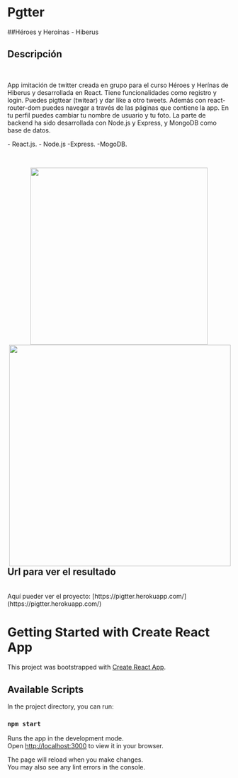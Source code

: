 # Pgtter
##Héroes y Heroínas - Hiberus

## Descripción 
<br/>
<p> App imitación de twitter creada en grupo para el curso Héroes y Herínas de Hiberus y desarrollada en React. Tiene funcionalidades como registro y login. Puedes pigttear (twitear) y dar like a otro tweets. Además con react-router-dom puedes navegar a través de las páginas que contiene la app. En tu perfil puedes cambiar tu nombre de usuario y tu foto. La parte de backend ha sido desarrollada con Node.js y Express, y MongoDB como base de datos.</p>
<p>
- React.js.
- Node.js
-Express.
-MogoDB.
</p>
<br/>
<p align="center">
<img src="./assets/view.PNG"  width="400" />
<img  src="./assets/view2.PNG"  align="right"  width="500"/>
</p>


## Url para ver el resultado
<br/>
Aquí pueder ver el proyecto: [https://pigtter.herokuapp.com/](https://pigtter.herokuapp.com/)


# Getting Started with Create React App

This project was bootstrapped with [Create React App](https://github.com/facebook/create-react-app).

## Available Scripts

In the project directory, you can run:

### `npm start`

Runs the app in the development mode.\
Open [http://localhost:3000](http://localhost:3000) to view it in your browser.

The page will reload when you make changes.\
You may also see any lint errors in the console.


